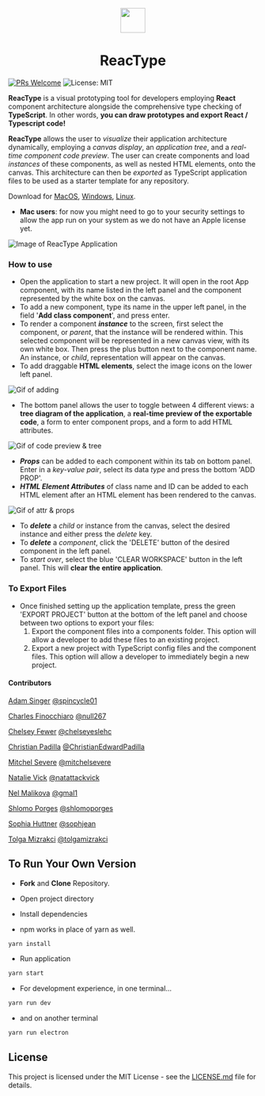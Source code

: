 
<p align="center">
  <img width="50" src="https://github.com/team-reactype/ReacType/blob/master/src/public/icons/png/256x256.png?raw=true">
  <h1 align="center">ReacType </h1>
</p>

[![PRs Welcome](https://img.shields.io/badge/PRs-welcome-brightgreen.svg)](https://github.com/team-reactype/ReacType/pulls)
![License: MIT](https://img.shields.io/badge/License-MIT-yellow.svg)

**ReacType** is a visual prototyping tool for developers employing **React** component architecture alongside the comprehensive type checking of **TypeScript**. 
In other words, **you can draw prototypes and export React / Typescript code!**

**ReacType** allows the user to _visualize_ their application architecture dynamically, employing a _canvas display_, an _application tree_, and a _real-time component code preview_. The user can create components and load _instances_ of these components, as well as nested HTML elements, onto the canvas. This architecture can then be _exported_ as TypeScript application files to be used as a starter template for any repository.

Download for [MacOS](https://github.com/team-reactype/ReacType/releases/tag/Mac.Version.1.0), [Windows](https://github.com/team-reactype/ReacType/releases/tag/Win.Version.1.0), [Linux](https://github.com/team-reactype/ReacType/releases/tag/Linux.Version.1.0).

* **Mac users**: for now you might need to go to your security settings to allow the app run on your system as we do not have an Apple license yet.

![Image of ReacType Application](https://i.imgur.com/0wV7R1P.jpg)

### How to use

- Open the application to start a new project. It will open in the root App component, with its name listed in the left panel and the component represented by the white box on the canvas.
- To add a new component, type its name in the upper left panel, in the field '**Add class component**', and press enter.
- To render a component **_instance_** to the screen, first select the component, or _parent_, that the instance will be rendered within. This selected component will be represented in a new canvas view, with its own white box. Then press the plus button next to the component name. An instance, or _child_, representation will appear on the canvas.
- To add draggable **HTML elements**, select the image icons on the lower left panel.

![Gif of adding](https://imgur.com/sZloD8o.gif)

- The bottom panel allows the user to toggle between 4 different views: a **tree diagram of the application**, a **real-time preview of the exportable code**, a form to enter component props, and a form to add HTML attributes.

![Gif of code preview & tree](https://imgur.com/KZb2UTO.gif)

- **_Props_** can be added to each component within its tab on bottom panel. Enter in a _key-value pair_, select its data _type_ and press the bottom 'ADD PROP'.
- **_HTML Element Attributes_** of class name and ID can be added to each HTML element after an HTML element has been rendered to the canvas.

![Gif of attr & props](https://imgur.com/JgCiBE9.gif)

- To **_delete_** a _child_ or instance from the canvas, select the desired instance and either press the _delete_ key.
- To **_delete_** a _component_, click the 'DELETE' button of the desired component in the left panel.
- To _start over_, select the blue 'CLEAR WORKSPACE' button in the left panel. This will **clear the entire application**.

### To Export Files

- Once finished setting up the application template, press the green 'EXPORT PROJECT' button at the bottom of the left panel and choose between two options to export your files:
  1. Export the component files into a components folder. This option will allow a developer to add these files to an existing project.
  1. Export a new project with TypeScript config files and the component files. This option will allow a developer to immediately begin a new project.

#### Contributors

[Adam Singer](https://linkedin.com/in/adsing) [@spincycle01](https://github.com/spincycle01)

[Charles Finocchiaro](https://www.linkedin.com/in/charles-finocchiaro-62440040/) [@null267](https://github.com/null267)

[Chelsey Fewer](https://www.linkedin.com/in/chelsey-fewer/) [@chelseyeslehc](https://github.com/chelseyeslehc)

[Christian Padilla](https://linkedin.com/in/ChristianEdwardPadilla) [@ChristianEdwardPadilla](https://github.com/ChristianEdwardPadilla)

[Mitchel Severe](https://www.linkedin.com/in/misevere/) [@mitchelsevere](https://github.com/mitchelsevere)

[Natalie Vick](https://www.linkedin.com/in/vicknatalie/) [@natattackvick](https://github.com/natattackvick)

[Nel Malikova](https://www.linkedin.com/in/gmalikova/) [@gmal1](https://github.com/gmal1)

[Shlomo Porges](https://linkedin.com/shlomoporges) [@shlomoporges](https://github.com/ShlomoPorges)

[Sophia Huttner](https://www.linkedin.com/in/sophia-huttner-68315975/) [@sophjean](https://github.com/sophjean)

[Tolga Mizrakci](https://linkedin.com/in/tolga-mizrakci) [@tolgamizrakci](https://github.com/tolgamizrakci)

## To Run Your Own Version

- **Fork** and **Clone** Repository.
- Open project directory
- Install dependencies

- npm works in place of yarn as well.

```bash
yarn install
```

- Run application

```bash
yarn start
```

- For development experience, in one terminal...

```bash
yarn run dev
```

- and on another terminal

```bash
yarn run electron
```

## License

This project is licensed under the MIT License - see the [LICENSE.md](https://github.com/team-reactype/ReacType/blob/development/LICENSE.md) file for details.
